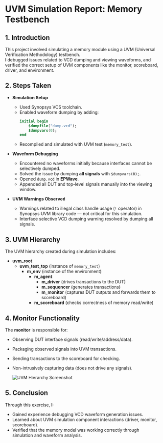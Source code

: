 # UVM Simulation Report: Memory Testbench

## 1. Introduction
This project involved simulating a memory module using a UVM (Universal Verification Methodology) testbench.  
I debugged issues related to VCD dumping and viewing waveforms, and verified the correct setup of UVM components like the monitor, scoreboard, driver, and environment.

## 2. Steps Taken

- **Simulation Setup**
  - Used Synopsys VCS toolchain.
  - Enabled waveform dumping by adding:
    ```systemverilog
    initial begin
        $dumpfile("dump.vcd");
        $dumpvars(0);
    end
    ```
  - Recompiled and simulated with UVM test (`memory_test`).

- **Waveform Debugging**
  - Encountered no waveforms initially because interfaces cannot be selectively dumped.
  - Solved the issue by dumping **all signals** with `$dumpvars(0);`.
  - Opened `dump.vcd` in **EPWave**.
  - Appended all DUT and top-level signals manually into the viewing window.

- **UVM Warnings Observed**
  - Warnings related to illegal class handle usage (`!` operator) in Synopsys UVM library code — not critical for this simulation.
  - Interface selective VCD dumping warning resolved by dumping all signals.

## 3. UVM Hierarchy

The UVM hierarchy created during simulation includes:

- **uvm_root**
  - **uvm_test_top** (instance of `memory_test`)
    - **m_env** (instance of the environment)
      - **m_agent**
        - **m_driver** (drives transactions to the DUT)
        - **m_sequencer** (generates transactions)
        - **m_monitor** (captures DUT outputs and forwards them to scoreboard)
      - **m_scoreboard** (checks correctness of memory read/write)

## 4. Monitor Functionality

The **monitor** is responsible for:

- Observing DUT interface signals (read/write/address/data).
- Packaging observed signals into UVM transactions.
- Sending transactions to the scoreboard for checking.
- Non-intrusively capturing data (does not drive any signals).

  ![UVM Hierarchy Screenshot](https://github.com/user-attachments/assets/8fa63b63-1d4c-464f-9df4-60862041e4e7)

## 5. Conclusion

Through this exercise, I:

- Gained experience debugging VCD waveform generation issues.
- Learned about UVM simulation component interactions (driver, monitor, scoreboard).
- Verified that the memory model was working correctly through simulation and waveform analysis.
